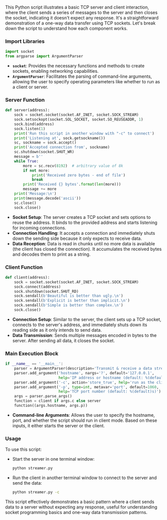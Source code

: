 This Python script illustrates a basic TCP server and client interaction, where the client sends a series of messages to the server and then closes the socket, indicating it doesn't expect any response. It's a straightforward demonstration of a one-way data transfer using TCP sockets. Let's break down the script to understand how each component works.

### Import Libraries
```python
import socket
from argparse import ArgumentParser
```
- **`socket`**: Provides the necessary functions and methods to create sockets, enabling networking capabilities.
- **`ArgumentParser`**: Facilitates the parsing of command-line arguments, allowing the user to specify operating parameters like whether to run as a client or server.

### Server Function
```python
def server(address):
    sock = socket.socket(socket.AF_INET, socket.SOCK_STREAM)
    sock.setsockopt(socket.SOL_SOCKET, socket.SO_REUSEADDR, 1)
    sock.bind(address)
    sock.listen(1)
    print('Run this script in another window with "-c" to connect')
    print('Listening at', sock.getsockname())
    sc, sockname = sock.accept()
    print('Accepted connection from', sockname)
    sc.shutdown(socket.SHUT_WR)
    message = b''
    while True:
        more = sc.recv(8192)  # arbitrary value of 8k
        if not more:
            print('Received zero bytes - end of file')
            break
        print('Received {} bytes'.format(len(more)))
        message += more
    print('Message:\n')
    print(message.decode('ascii'))
    sc.close()
    sock.close()
```
- **Socket Setup**: The server creates a TCP socket and sets options to reuse the address. It binds to the provided address and starts listening for incoming connections.
- **Connection Handling**: It accepts a connection and immediately shuts down the sending side because it only expects to receive data.
- **Data Reception**: Data is read in chunks until no more data is available (the client has closed the connection). It accumulates the received bytes and decodes them to print as a string.

### Client Function
```python
def client(address):
    sock = socket.socket(socket.AF_INET, socket.SOCK_STREAM)
    sock.connect(address)
    sock.shutdown(socket.SHUT_RD)
    sock.sendall(b'Beautiful is better than ugly.\n')
    sock.sendall(b'Explicit is better than implicit.\n')
    sock.sendall(b'Simple is better than complex.\n')
    sock.close()
```
- **Connection Setup**: Similar to the server, the client sets up a TCP socket, connects to the server's address, and immediately shuts down its reading side as it only intends to send data.
- **Data Transmission**: Sends multiple messages encoded in bytes to the server. After sending all data, it closes the socket.

### Main Execution Block
```python
if __name__ == '__main__':
    parser = ArgumentParser(description='Transmit & receive a data stream')
    parser.add_argument('hostname', nargs='?', default='127.0.0.1',
                        help='IP address or hostname (default: %(default)s)')
    parser.add_argument('-c', action='store_true', help='run as the client')
    parser.add_argument('-p', type=int, metavar='port', default=1060,
                        help='TCP port number (default: %(default)s)')
    args = parser.parse_args()
    function = client if args.c else server
    function((args.hostname, args.p))
```
- **Command-line Arguments**: Allows the user to specify the hostname, port, and whether the script should run in client mode. Based on these inputs, it either starts the server or the client.

### Usage
To use this script:
- Start the server in one terminal window:
  ```bash
  python streamer.py
  ```
- Run the client in another terminal window to connect to the server and send the data:
  ```bash
  python streamer.py -c
  ```

This script effectively demonstrates a basic pattern where a client sends data to a server without expecting any response, useful for understanding socket programming basics and one-way data transmission patterns.
